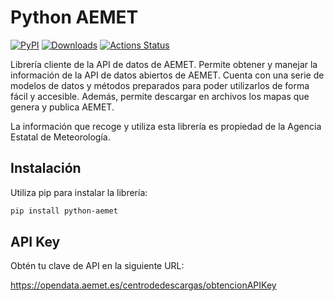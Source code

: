 # Python AEMET

[![PyPI](https://img.shields.io/pypi/v/python-aemet)](https://pypi.org/project/python-aemet)
[![Downloads](https://img.shields.io/pypi/dm/python-aemet)](https://pypi.org/project/python-aemet)
[![Actions Status](https://github.com/pablo-moreno/python-aemet/workflows/Upload%20Python%20Package/badge.svg)](https://github.com/pablo-moreno/python-aemet/actions)


Librería cliente de la API de datos de AEMET.
Permite obtener y manejar la información de la API de datos abiertos de AEMET.
Cuenta con una serie de modelos de datos y métodos preparados para poder
utilizarlos de forma fácil y accesible.
Además, permite descargar en archivos los mapas que genera y publica AEMET.

La información que recoge y utiliza esta librería es propiedad de la
Agencia Estatal de Meteorología.

## Instalación 


Utiliza pip para instalar la librería:

```bash
pip install python-aemet
```

## API Key

Obtén tu clave de API en la siguiente URL: 

https://opendata.aemet.es/centrodedescargas/obtencionAPIKey
